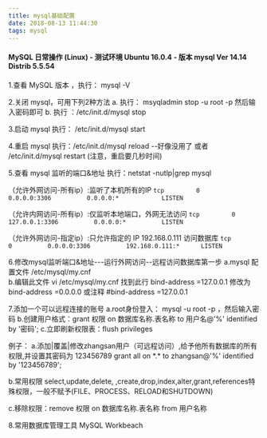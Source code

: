 ```yaml
---
title: mysql基础配置
date: 2018-08-13 11:44:30
tags: mysql
---
```


#### MySQL  日常操作 (Linux) - 测试环境 Ubuntu 16.0.4 - 版本 mysql  Ver 14.14 Distrib 5.5.54

1.查看 MySQL 版本 ，执行： mysql -V

2.关闭 mysql，可用下列2种方法 
a. 执行： msyqladmin stop -u root -p 然后输入密码即可
b. 执行 ：/etc/init.d/mysql stop

3.启动 mysql 执行： /etc/init.d/mysql start

4.重启 mysql 执行：/etc/init.d/mysql reload --好像没用了
   或者 /etc/init.d/mysql restart (注意，重启要几秒时间)

5.查看 mysql 监听的端口&地址
执行：netstat   -nutlp|grep mysql

（允许外网访问-所有ip）:监听了本机所有的IP
`tcp         0          0.0.0.0:3306          0.0.0.0:*            LISTEN`

（允许内网访问-所有ip）:仅监听本地端口，外网无法访问
`tcp         0          127.0.0.1:3306          0.0.0.0:*          LISTEN`

（允许外网访问-指定ip）:只允许指定的 IP 192.168.0.111 访问数据库
`tcp         0          0.0.0.0:3306          192.168.0.111:*      LISTEN`

6.修改mysql监听端口&地址---运行外网访问--远程访问数据库第一步
a.mysql 配置文件 /etc/mysql/my.cnf	
b.编辑此文件 vi /etc/mysql/my.cnf
找到此行
bind-address           =127.0.0.1
修改为
bind-address           =0.0.0.0
或注释
#bind-address          =127.0.0.1

7.添加一个可以远程连接的账号
a.root身份登入： mysql -u root -p ，然后输入密码
b.创建用户格式：grant 权限 on 数据库名称.表名称 to 用户名@'%' identified by '密码';
c.立即刷新权限表：flush privileges

例子：
a.添加|覆盖|修改zhangsan用户（可远程访问）,给予他所有数据库的所有权限,并设置其密码为				123456789
grant all on \*.\* to zhangsan@'%' identified by '123456789';
      
b.常用权限 select,update,delete, ,create,drop,index,alter,grant,references特殊权限，一般不赋予(FILE、PROCESS、RELOAD和SHUTDOWN)

c.移除权限：remove 权限 on 数据库名称.表名称 from 用户名称

8.常用数据库管理工具 MySQL  Workbeach


